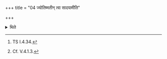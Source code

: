 +++
title = "04 ज्योतिष्मतीन् त्वा सादयामीति"

+++

<details><summary>थिते</summary>

4. With jyotiṣmatīṁ tvā sādayāmi....[^1] (he places) the twelve Jyotiṣmatī (Bright) (bricks).[^2]  

[^1]: TS I.4.34.  

[^2]: Cf. V.4.1.3. 
</details>
